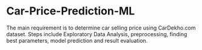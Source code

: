 # Car-Price-Prediction-ML
The main requirement is to determine car selling price using CarDekho.com dataset.
Steps include Exploratory Data Analysis, preprocessing, finding best parameters, model prediction and result evaluation.
